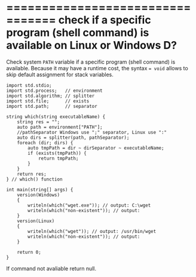=================================
check if a specific program (shell command) is available on Linux or Windows D?
=================================

Check system `PATH` variable if a specific program (shell command) is available.
Because it may have a runtime cost, the syntax `= void` allows to skip default assignment for stack variables.

```
import std.stdio;
import std.process;   // environment
import std.algorithm; // splitter
import std.file;      // exists
import std.path;      // separator

string which(string executableName) {
    string res = "";
    auto path = environment["PATH"];
	//pathSeparator Windows use ";" separator, Linux use ":"
    auto dirs = splitter(path, pathSeparator);
    foreach (dir; dirs) {
        auto tmpPath = dir ~ dirSeparator ~ executableName;
        if (exists(tmpPath)) {
            return tmpPath;
        }
    }
    return res;
} // which() function

int main(string[] args) {
	version(Windows)
	{
		writeln(which("wget.exe")); // output: C:\wget
		writeln(which("non-existent")); // output: 
	}
	version(Linux)
	{
		writeln(which("wget")); // output: /usr/bin/wget
		writeln(which("non-existent")); // output: 
	}
	
    return 0;
}
```

If command not avaliable return null.


